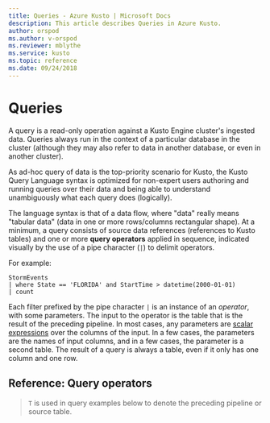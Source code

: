 ```yaml
---
title: Queries - Azure Kusto | Microsoft Docs
description: This article describes Queries in Azure Kusto.
author: orspod
ms.author: v-orspod
ms.reviewer: mblythe
ms.service: kusto
ms.topic: reference
ms.date: 09/24/2018
---
```

# Queries

A query is a read-only operation against a Kusto Engine cluster's
ingested data. Queries always run in the context of a particular
database in the cluster (although they may also refer to data in
another database, or even in another cluster).

As ad-hoc query of data is the top-priority scenario for Kusto,
the Kusto Query Language syntax is optimized for non-expert users
authoring and running queries over their data and being able to
understand unambiguously what each query does (logically).

The language syntax is that of a data flow, where "data" really
means "tabular data" (data in one or more rows/columns rectangular
shape). At a minimum, a query consists of source data references
(references to Kusto tables) and one or more **query operators** applied
in sequence, indicated visually by the use of a pipe character (`|`)
to delimit operators.

For example:

```kusto
StormEvents 
| where State == 'FLORIDA' and StartTime > datetime(2000-01-01)
| count
```
    
Each filter prefixed by the pipe character `|` is an instance of an *operator*,
with some parameters. The input to the operator is the table that is the result
of the preceding pipeline. In most cases, any parameters are 
[scalar expressions](./scalars.md) over the columns of the input.
In a few cases, the parameters are the names of input columns, and in a few cases,
the parameter is a second table. The result of a query is always a table,
even if it only has one column and one row.

## Reference: Query operators

> `T` is used in query examples below to denote the preceding pipeline or source table.